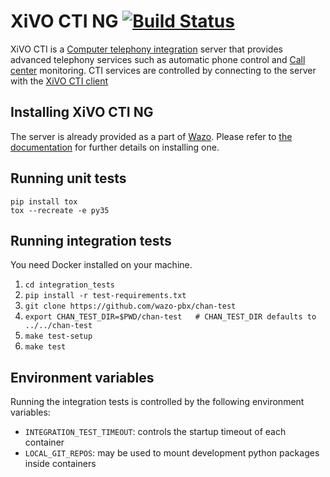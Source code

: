 # XiVO CTI NG [![Build Status](https://jenkins.wazo.community/buildStatus/icon?job=xivo-ctid-ng)](https://jenkins.wazo.community/job/xivo-ctid-ng)

XiVO CTI is a [Computer telephony integration](http://en.wikipedia.org/Computer_telephony_integration) server
that provides advanced telephony services such as automatic phone control and
[Call center](http://en.wikipedia.org/wiki/Call_center) monitoring. CTI services are controlled by connecting to
the server with the [XiVO CTI client](https://github.com/wazo-pbx/xivo-client-qt)

## Installing XiVO CTI NG

The server is already provided as a part of [Wazo](http://documentation.wazo.community).
Please refer to [the documentation](http://documentation.wazo.community/en/stable/installation/installsystem.html) for
further details on installing one.

## Running unit tests

```
pip install tox
tox --recreate -e py35
```

## Running integration tests

You need Docker installed on your machine.

1. ```cd integration_tests```
2. ```pip install -r test-requirements.txt```
3. ```git clone https://github.com/wazo-pbx/chan-test```
4. ```export CHAN_TEST_DIR=$PWD/chan-test   # CHAN_TEST_DIR defaults to ../../chan-test```
4. ```make test-setup```
5. ```make test```

## Environment variables

Running the integration tests is controlled by the following environment variables:

* `INTEGRATION_TEST_TIMEOUT`: controls the startup timeout of each container
* `LOCAL_GIT_REPOS`: may be used to mount development python packages inside containers
